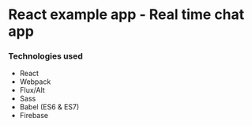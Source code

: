 # React example app - Real time chat app

### Technologies used
* React
* Webpack
* Flux/Alt
* Sass
* Babel (ES6 & ES7)
* Firebase
